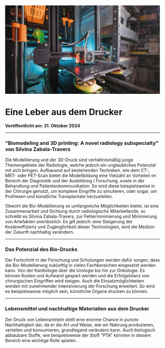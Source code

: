 ![Blogbild](/assets/images/Eine%20Leber%20aus%20dem%20Drucker.jpg)

# Eine Leber aus dem Drucker

**Veröffentlicht am: 31. Oktober 2024**

---

### "Biomodeling and 3D printing: A novel radiology subspecialty" von Silvina Zabala-Travers

Die Modellierung und der 3D-Druck sind verhältnismäßig junge Themengebiete der Radiologie, welche jedoch ein unglaubliches Potenzial mit sich bringen. Aufbauend auf bestehenden Techniken, wie dem CT-, MRT- oder PET-Scan bietet die Modellbildung eine Vielzahl an Vorteilen im Bereich der Diagnostik und der Ausbildung / Forschung, sowie in der Behandlung und Patientenkommunikation. So wird diese beispielsweise in der Chirurgie genutzt, um komplexe Eingriffe zu simulieren, oder sogar, um Prothesen und künstliche Transplantate herzustellen.

Obwohl die Bio-Modellierung so umfangreiche Möglichkeiten bietet, ist eine Zusammenarbeit und Sichtung durch radiologische Mitarbeitende, so schreibt es Silvina Zabala-Travers, zur Fehlerminimierung und Minimierung von Artefakten unerlässlich. Es gilt jedoch: eine Steigerung der Kosteneffizienz und Zugänglichkeit dieser Technologien, wird die Medizin der Zukunft nachhaltig verändern.

---

### Das Potenzial des Bio-Drucks

Der Fortschritt in der Forschung und Schulungen werden dafür sorgen, dass die Bio-Modellierung zukünftig in vielen Fachbereichen eingesetzt werden kann. Von der Kardiologie über die Urologie bis hin zur Onkologie. Es können Kosten und Aufwand gespart werden und die Erfolgsbilanz von chirurgischen Eingriffen wird steigen. Auch die Einsatzmöglichkeiten werden mit zunehmender Intensivierung der Forschung erweitert. So wird es beispielsweise möglich sein, künstliche Organe drucken zu können.

---

### Lebensmittel und nachhaltige Materialien aus dem Drucker

Der Druck von Lebensmitteln stellt eine enorme Chance in puncto Nachhaltigkeit dar, da er die Art und Weise, wie wir Nahrung produzieren, verteilen und konsumieren, grundlegend verändern kann. Auch biologisch abbaubare Stoffe, wie beispielsweise der Stoff "PTA" könnten in diesem Bereich eine wichtige Rolle spielen.

